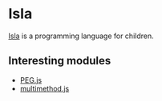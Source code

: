 Isla
====

[Isla][3] is a programming language for children.

Interesting modules
-------------------

* [PEG.js][1]
* [multimethod.js][2]

[1]: http://pegjs.majda.cz/ "PEG.js homepage"
[2]: http://krisjordan.com/multimethod-js "MultiMethod homepage"
[3]: http://islalanguage.org/ "Isla homepage"